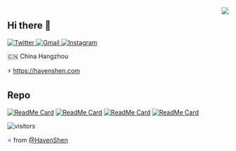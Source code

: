 <!--
**HavenShen/HavenShen** is a ✨ _special_ ✨ repository because its `README.md` (this file) appears on your GitHub profile.

Here are some ideas to get you started:

- 🔭 I’m currently working on ...
- 🌱 I’m currently learning ...
- 👯 I’m looking to collaborate on ...
- 🤔 I’m looking for help with ...
- 💬 Ask me about ...
- 📫 How to reach me: ...
- 😄 Pronouns: ...
- ⚡ Fun fact: ...
-->

<img align="right" src="https://github-readme-stats.vercel.app/api?username=havenshen&show_icons=true&icon_color=FCD765&text_color=FFFFFF&bg_color=79D9CE&hide_title=true&title_color=F19C97&line_height=25&hide=[%22contribs%22,%22prs%22]" />

## Hi there 👋

<a href="https://twitter.com/oussth3boss/" target="_blank">
  <img src="https://img.shields.io/badge/Twitter-%231877F2.svg?&style=flat-square&logo=twitter&logoColor=white&color=79D9CE" alt="Twitter">
</a>
<a href="mailto:oussamabouchikhi700@gmail.com" mailto="oussamabouchikhi700@gmail.com" target="_blank">
  <img src="https://img.shields.io/badge/Gmail-%231877F2.svg?&style=flat-square&logo=gmail&logoColor=white&color=79D9CE" alt="Gmail">
</a>
<a href="https://www.instagram.com/havenshen/" target="_blank">
  <img src="https://img.shields.io/badge/Instagram-%23E4405F.svg?&style=flat-square&logo=instagram&logoColor=white&color=79D9CE" alt="Instagram">
</a>

🇨🇳 China Hangzhou

⚡ https://havenshen.com

## Repo

[![ReadMe Card](https://github-readme-stats.vercel.app/api/pin/?username=havenshen&repo=slim-born)](https://github.com/HavenShen/slim-born)
[![ReadMe Card](https://github-readme-stats.vercel.app/api/pin/?username=havenshen&repo=Slim-Cors)](https://github.com/HavenShen/Slim-Cors)
[![ReadMe Card](https://github-readme-stats.vercel.app/api/pin/?username=havenshen&repo=larsign)](https://github.com/HavenShen/larsign)
[![ReadMe Card](https://github-readme-stats.vercel.app/api/pin/?username=havenshen&repo=dingtalk)](https://github.com/HavenShen/dingtalk)

![visitors](https://visitor-badge.laobi.icu/badge?page_id=HavenShen.HavenShen)

⭐️ from [@HavenShen](https://github.com/HavenShen)
